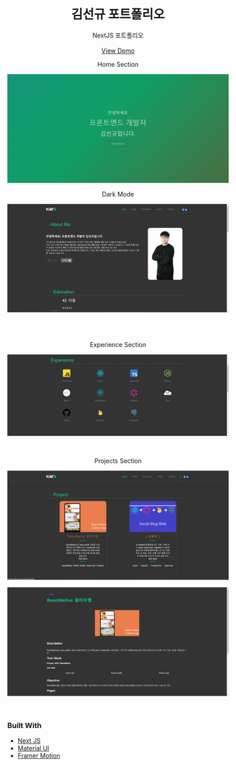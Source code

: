 <h1 align="center">김선규 포트폴리오</h3>

 <p align="center">
    NextJS 포트폴리오
    <br />
    <br />
    <a href="https://sunguekim-portfolio.vercel.app/">View Demo</a>
  </p>
</p>

<p align="center">
  <p align="center">Home Section</p>
  <img src="screenshots/Home.png" alt="Home section">
</p>
<p align="center">
  <p align="center">Dark Mode</p>
  <img src="screenshots/dark.png" alt="Home section">
</p>
<br />
<br />
<p align="center">
  <p align="center">Experience Section</p>
  <img src="screenshots/exp.png" alt="Experience section">
</p>
<br />
<p align="center">
  <p align="center">Projects Section</p>
  <img src="screenshots/project1.png" alt="Projects section">
</p>
<p align="center">
  <img src="screenshots/project2.png" alt="Projects section">
</p>
<br />

### Built With

* [Next JS](https://nextjs.org/)
* [Material UI](https://material-ui.com/)
* [Framer Motion](https://www.framer.com/motion/)